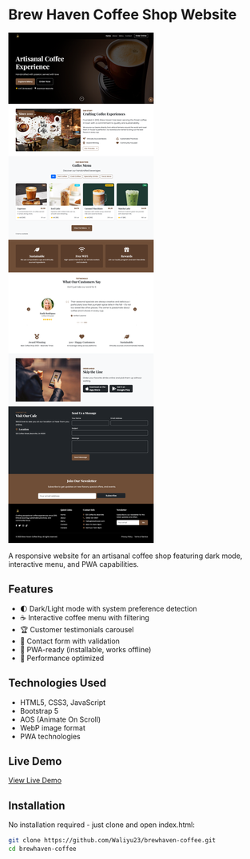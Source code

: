 # Brew Haven Coffee Shop Website

![Brew Haven Screenshot](images/screenshot.png)

A responsive website for an artisanal coffee shop featuring dark mode, interactive menu, and PWA capabilities.

## Features

- 🌓 Dark/Light mode with system preference detection
- ☕ Interactive coffee menu with filtering
- 🏆 Customer testimonials carousel
- 📝 Contact form with validation
- 📱 PWA-ready (installable, works offline)
- 🚀 Performance optimized

## Technologies Used

- HTML5, CSS3, JavaScript
- Bootstrap 5
- AOS (Animate On Scroll)
- WebP image format
- PWA technologies

## Live Demo
[View Live Demo](https://Waliyu23.github.io/brewhaven-coffee.git)

## Installation

No installation required - just clone and open index.html:

```bash
git clone https://github.com/Waliyu23/brewhaven-coffee.git
cd brewhaven-coffee
